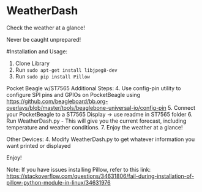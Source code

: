 # WeatherDash

Check the weather at a glance!

Never be caught unprepared!

#Installation and Usage:

1. Clone Library
2. Run `sudo apt-get install libjpeg8-dev`
3. Run `sudo pip install Pillow`


Pocket Beagle w/ST7565 Additional Steps:
4. Use config-pin utility to configure SPI pins and GPIOs on PocketBeagle using https://github.com/beagleboard/bb.org-overlays/blob/master/tools/beaglebone-universal-io/config-pin
5. Connect your PocketBeagle to a ST7565 Display -> use readme in ST7565 folder
6. Run WeatherDash.py - This will give you the current forecast, including temperature and weather conditions.
7. Enjoy the weather at a glance!

Other Devices:
4. Modify WeatherDash.py to get whatever information you want printed or displayed


Enjoy!

Note: If you have issues installing Pillow, refer to this link: https://stackoverflow.com/questions/34631806/fail-during-installation-of-pillow-python-module-in-linux/34631976
